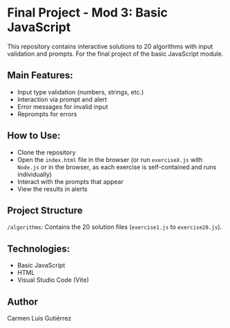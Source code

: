 # Final Project - Mod 3: Basic JavaScript

This repository contains interactive solutions to 20 algorithms with input validation and prompts. For the final project of the basic JavaScript module.

## Main Features:
- Input type validation (numbers, strings, etc.)
- Interaction via prompt and alert
- Error messages for invalid input
- Reprompts for errors

## How to Use:
- Clone the repository
- Open the `index.html` file in the browser (or run `exerciseX.js` with `Node.js` or in the browser, as each exercise is self-contained and runs individually)
- Interact with the prompts that appear
- View the results in alerts

## Project Structure
`/algorithms`: Contains the 20 solution files (`exercise1.js` to `exercise20.js`).

## Technologies:
- Basic JavaScript
- HTML
- Visual Studio Code (Vite)

## Author
Carmen Luis Gutiérrez

 
 
